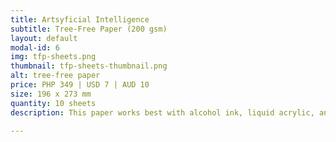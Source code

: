 ```yaml
---
title: Artsyficial Intelligence
subtitle: Tree-Free Paper (200 gsm)
layout: default
modal-id: 6
img: tfp-sheets.png
thumbnail: tfp-sheets-thumbnail.png
alt: tree-free paper
price: PHP 349 | USD 7 | AUD 10
size: 196 x 273 mm
quantity: 10 sheets
description: This paper works best with alcohol ink, liquid acrylic, and watercolor. The extra smooth surface makes it ideal for fluid art or pour painting.

---
```

